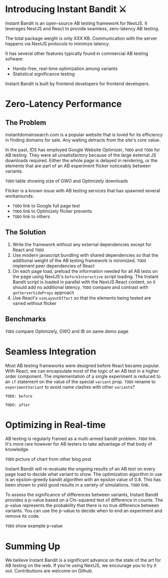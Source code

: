 # Introducing Instant Bandit ⚔️

Instant Bandit is an open-source AB testing framework for NextJS. It leverages
NextJS and React to provide seamless, zero-latency AB testing.

The total package weight is only XXX KB. Communication with the server happens
via NextJS protocols to minimize latency.

It has several other features typically found in commercial AB testing sofware:

- Hands-free, real-time optimization among variants
- Statistical significance testing

Instant Bandit is built by frontend developers for frontend developers.

# Zero-Latency Performance

## The Problem

instantdomainsearch.com is a popular website that is loved for its efficiency in
finding domains for sale. Any waiting detracts from the site's core value.

In the past, IDS has employed Google Website Optimizer, `TODO` and `TODO` for AB
testing. They were all unsatisfactory because of the large external JS downloads
required. Either the whole page is delayed in rendering, or the elements that
are part of an AB experiment flicker noticeably between variants.

`TODO` table showing size of GWO and Optimizely downloads

Flicker is a known issue with AB testing services that has spawned several
workarounds:

- `TODO` link to Google full page test
- `TODO` link to Optimizely flicker prevents
- `TODO` link to others

## The Solution

1. Write the framework without any external dependencies except for React and
   `TODO`
2. Use modern javascript bundling with shared dependencies so that the
   additional weight of the AB testing framework is minimized. `TODO` implement
   peer dependencies of React
3. On each page load, preload the information needed for all AB tests on the
   page using NextJS's `beforeInteractive` script loading. The Instant Bandit
   script is loaded in parallel with the NextJS React content, so it should add
   no additional latency. `TODO` compare and contrast with `getServerSideProps`
   approach
4. Use React's `useLayoutEffect` so that the elements being tested are varied
   without flicker

## Benchmarks

`TODO` compare Optimizely, GWO and IB on same demo page

# Seamless Integration

Most AB testing frameworks were designed before React became popular. With
React, we can encapsulate most of the logic of an AB test in a higher order
component. The implementation of a single experiment is reduced to an `if`
statement on the value of the special `variant` prop. `TODO` rename to
`experimentVariant` to avoid name clashes with other `variant`s?

```
TODO: before
```

```
TODO: after
```

# Optimizing in Real-time

AB testing is regularly framed as a multi-armed bandit problem. `TODO` link.
It's more rare however for AB testers to take advantage of that body of
knowledge.

`TODO` picture of chart from other blog post

Instant Bandit will re-evaluate the ongoing results of an AB test on every page
load to decide what variant to show. The optimization algorithm in use is an
epsilon-greedy bandit algorithm with an epsilon value of 0.8. This has been
shown to yield good results in a variety of simulations. `TODO` link.

To assess the significance of differences between variants, Instant Bandit
provides a p-value based on a Chi-squared test of difference in counts. The
p-value represents the probability that there is no true difference between
variants. You can use the p-value to decide when to end an experiment and remove
its code.

`TODO` show example p-value

# Summing Up

We believe Instant Bandit is a significant advance on the state of the art for
AB testing on the web. If you're using NextJS, we encourage you to try it out.
Contributions are welcome on Github.
